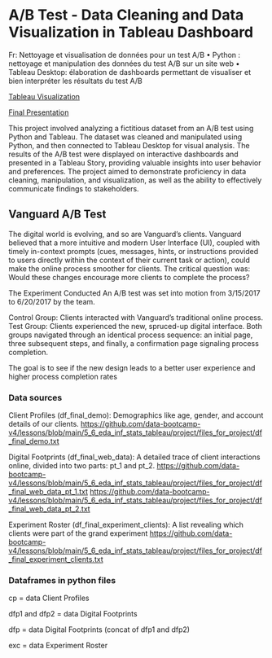 <h1>A/B Test - Data Cleaning and Data Visualization in Tableau Dashboard </h1>

Fr: Nettoyage et visualisation de données pour un test A/B
• Python : nettoyage et manipulation des données du test A/B sur un site web
• Tableau Desktop: élaboration de dashboards permettant de visualiser et bien interpréter les résultats du test A/B

<a href="https://public.tableau.com/app/profile/regina.pollyana.bernardes/viz/tableau_vanguard_abtest/Story1?publish=yes"> Tableau Visualization </a>

<a href="https://github.com/Pollybs/ab-test-vanguard-tableau-viz/blob/main/Presentation_Vanguard%20A_B_test.pdf"> Final Presentation </a>

This project involved analyzing a fictitious dataset from an A/B test using Python and Tableau. The dataset was cleaned and manipulated using Python, and then connected to Tableau Desktop for visual analysis. The results of the A/B test were displayed on interactive dashboards and presented in a Tableau Story, providing valuable insights into user behavior and preferences. The project aimed to demonstrate proficiency in data cleaning, manipulation, and visualization, as well as the ability to effectively communicate findings to stakeholders.


<h2>Vanguard A/B Test</h2>

The digital world is evolving, and so are Vanguard’s clients. Vanguard believed that a more intuitive and modern User Interface (UI), coupled with timely in-context prompts (cues, messages, hints, or instructions provided to users directly within the context of their current task or action), could make the online process smoother for clients. The critical question was: Would these changes encourage more clients to complete the process?

The Experiment Conducted
An A/B test was set into motion from 3/15/2017 to 6/20/2017 by the team.

Control Group: Clients interacted with Vanguard’s traditional online process.
Test Group: Clients experienced the new, spruced-up digital interface.
Both groups navigated through an identical process sequence: an initial page, three subsequent steps, and finally, a confirmation page signaling process completion.

The goal is to see if the new design leads to a better user experience and higher process completion rates

<h3> Data sources </h3>

Client Profiles (df_final_demo): Demographics like age, gender, and account details of our clients. 
https://github.com/data-bootcamp-v4/lessons/blob/main/5_6_eda_inf_stats_tableau/project/files_for_project/df_final_demo.txt

Digital Footprints (df_final_web_data): A detailed trace of client interactions online, divided into two parts: pt_1 and pt_2. 
https://github.com/data-bootcamp-v4/lessons/blob/main/5_6_eda_inf_stats_tableau/project/files_for_project/df_final_web_data_pt_1.txt
https://github.com/data-bootcamp-v4/lessons/blob/main/5_6_eda_inf_stats_tableau/project/files_for_project/df_final_web_data_pt_2.txt

Experiment Roster (df_final_experiment_clients): A list revealing which clients were part of the grand experiment
https://github.com/data-bootcamp-v4/lessons/blob/main/5_6_eda_inf_stats_tableau/project/files_for_project/df_final_experiment_clients.txt

<h3>Dataframes in python files </h3>

cp = data Client Profiles

dfp1 and dfp2 = data Digital Footprints 

dfp = data Digital Footprints (concat of dfp1 and dfp2) 

exc = data Experiment Roster

